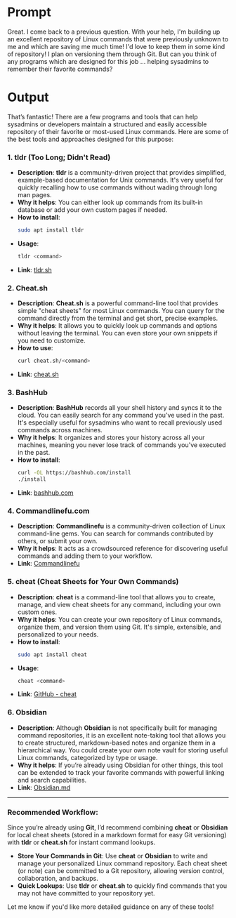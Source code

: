# Prompt

Great. I come back to a previous question. With your help, I'm building up an excellent repository of Linux commands that were previously unknown to me and which are saving me much time! I'd love to keep them in some kind of repository! I plan on versioning them through Git. But can you think of any programs which are designed for this job ... helping sysadmins to remember their favorite commands?

# Output

That’s fantastic! There are a few programs and tools that can help sysadmins or developers maintain a structured and easily accessible repository of their favorite or most-used Linux commands. Here are some of the best tools and approaches designed for this purpose:

### 1. **tldr (Too Long; Didn't Read)**
   - **Description**: **tldr** is a community-driven project that provides simplified, example-based documentation for Unix commands. It's very useful for quickly recalling how to use commands without wading through long man pages.
   - **Why it helps**: You can either look up commands from its built-in database or add your own custom pages if needed.
   - **How to install**:
     ```bash
     sudo apt install tldr
     ```
   - **Usage**:
     ```bash
     tldr <command>
     ```
   - **Link**: [tldr.sh](https://tldr.sh)

### 2. **Cheat.sh**
   - **Description**: **Cheat.sh** is a powerful command-line tool that provides simple "cheat sheets" for most Linux commands. You can query for the command directly from the terminal and get short, precise examples.
   - **Why it helps**: It allows you to quickly look up commands and options without leaving the terminal. You can even store your own snippets if you need to customize.
   - **How to use**:
     ```bash
     curl cheat.sh/<command>
     ```
   - **Link**: [cheat.sh](https://cheat.sh/)

### 3. **BashHub**
   - **Description**: **BashHub** records all your shell history and syncs it to the cloud. You can easily search for any command you've used in the past. It's especially useful for sysadmins who want to recall previously used commands across machines.
   - **Why it helps**: It organizes and stores your history across all your machines, meaning you never lose track of commands you've executed in the past.
   - **How to install**:
     ```bash
     curl -OL https://bashhub.com/install
     ./install
     ```
   - **Link**: [bashhub.com](https://bashhub.com/)

### 4. **Commandlinefu.com**
   - **Description**: **Commandlinefu** is a community-driven collection of Linux command-line gems. You can search for commands contributed by others, or submit your own.
   - **Why it helps**: It acts as a crowdsourced reference for discovering useful commands and adding them to your workflow.
   - **Link**: [Commandlinefu](https://www.commandlinefu.com/)

### 5. **cheat (Cheat Sheets for Your Own Commands)**
   - **Description**: **cheat** is a command-line tool that allows you to create, manage, and view cheat sheets for any command, including your own custom ones.
   - **Why it helps**: You can create your own repository of Linux commands, organize them, and version them using Git. It's simple, extensible, and personalized to your needs.
   - **How to install**:
     ```bash
     sudo apt install cheat
     ```
   - **Usage**:
     ```bash
     cheat <command>
     ```
   - **Link**: [GitHub - cheat](https://github.com/cheat/cheat)

### 6. **Obsidian**
   - **Description**: Although **Obsidian** is not specifically built for managing command repositories, it is an excellent note-taking tool that allows you to create structured, markdown-based notes and organize them in a hierarchical way. You could create your own note vault for storing useful Linux commands, categorized by type or usage.
   - **Why it helps**: If you’re already using Obsidian for other things, this tool can be extended to track your favorite commands with powerful linking and search capabilities.
   - **Link**: [Obsidian.md](https://obsidian.md/)

---

### Recommended Workflow:
Since you’re already using **Git**, I’d recommend combining **cheat** or **Obsidian** for local cheat sheets (stored in a markdown format for easy Git versioning) with **tldr** or **cheat.sh** for instant command lookups.

- **Store Your Commands in Git**: Use **cheat** or **Obsidian** to write and manage your personalized Linux command repository. Each cheat sheet (or note) can be committed to a Git repository, allowing version control, collaboration, and backups.
- **Quick Lookups**: Use **tldr** or **cheat.sh** to quickly find commands that you may not have committed to your repository yet.

Let me know if you'd like more detailed guidance on any of these tools!